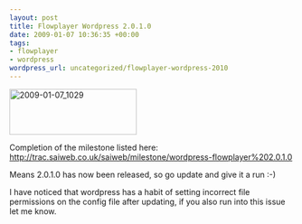 ```yaml
--- 
layout: post
title: Flowplayer Wordpress 2.0.1.0
date: 2009-01-07 10:36:35 +00:00
tags: 
- flowplayer
- wordpress
wordpress_url: uncategorized/flowplayer-wordpress-2010
---
```

<img src="http://www.saiweb.co.ukcdn.saiweb.co.uk/uploads/2009/01/2009-01-07_1029.png" alt="2009-01-07_1029" title="2009-01-07_1029" width="225" height="81" class="alignleft size-full wp-image-394" />

Completion of the milestone listed here: <a href="http://trac.saiweb.co.uk/saiweb/milestone/wordpress-flowplayer%202.0.1.0">http://trac.saiweb.co.uk/saiweb/milestone/wordpress-flowplayer%202.0.1.0</a>

Means 2.0.1.0 has now been released, so go update and give it a run :-)

I have noticed that wordpress has a habit of setting incorrect file permissions on the config file after updating, if you also run into this issue let me know.

